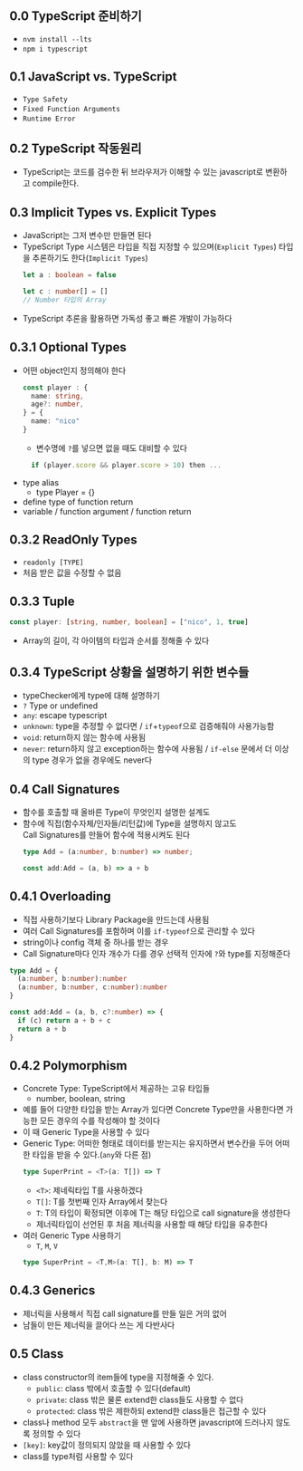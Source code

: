 ## 0.0 TypeScript 준비하기
- `nvm install --lts`
- `npm i typescript`

## 0.1 JavaScript vs. TypeScript
- `Type Safety`
- `Fixed Function Arguments`
- `Runtime Error`

## 0.2 TypeScript 작동원리
- TypeScript는 코드를 검수한 뒤 브라우저가 이해할 수 있는 javascript로 변환하고 compile한다.

## 0.3 Implicit Types vs. Explicit Types
- JavaScript는 그저 변수만 만들면 된다
- TypeScript Type 시스템은 타입을 직접 지정할 수 있으며(`Explicit Types`) 타입을 추론하기도 한다(`Implicit Types`)
    ```typescript
    let a : boolean = false
    ```
    ```typescript
    let c : number[] = []
    // Number 타입의 Array
    ```
- TypeScript 추론을 활용하면 가독성 좋고 빠른 개발이 가능하다

## 0.3.1 Optional Types
- 어떤 object인지 정의해야 한다
  ```typescript
  const player : {
    name: string,
    age?: number,
  } = {
    name: "nico"
  }
  ```
  - 변수명에 `?`를 넣으면 없을 때도 대비할 수 있다
  ```typescript
    if (player.score && player.score > 10) then ...
  ```
- type alias
  - type Player = {}
- define type of function return
- variable / function argument / function return

## 0.3.2 ReadOnly Types
- `readonly [TYPE]`
- 처음 받은 값을 수정할 수 없음

## 0.3.3 Tuple
```typescript
const player: [string, number, boolean] = ["nico", 1, true]
```
- Array의 길이, 각 아이템의 타입과 순서를 정해줄 수 있다

## 0.3.4 TypeScript 상황을 설명하기 위한 변수들
- typeChecker에게 type에 대해 설명하기
- `?` Type or undefined
- `any`: escape typescript
- `unknown`: type을 추정할 수 없다면 / `if`+`typeof`으로 검증해줘야 사용가능함
- `void`: return하지 않는 함수에 사용됨
- `never`: return하지 않고 exception하는 함수에 사용됨 / `if-else` 문에서 더 이상의 type 경우가 없을 경우에도 never다

## 0.4 Call Signatures
- 함수를 호출할 때 올바른 Type이 무엇인지 설명한 설계도
- 함수에 직접(함수자체/인자들/리턴값)에 Type을 설명하지 않고도   
  Call Signatures를 만들어 함수에 적용시켜도 된다
  ```typescript
  type Add = (a:number, b:number) => number;

  const add:Add = (a, b) => a + b
  ```
  
## 0.4.1 Overloading
  - 직접 사용하기보다 Library Package을 만드는데 사용됨
  - 여러 Call Signatures를 포함하며 이를 `if-typeof`으로 관리할 수 있다
  - string이나 config 객체 중 하나를 받는 경우
  - Call Signature마다 인자 개수가 다를 경우 선택적 인자에 `?`와 type를 지정해준다
  ```typescript
  type Add = {
    (a:number, b:number):number
    (a:number, b:number, c:number):number
  }

  const add:Add = (a, b, c?:number) => {
    if (c) return a + b + c
    return a + b
  }
  ```

## 0.4.2 Polymorphism
- Concrete Type: TypeScript에서 제공하는 고유 타입들
  - number, boolean, string
- 예를 들어 다양한 타입을 받는 Array가 있다면 Concrete Type만을 사용한다면 가능한 모든 경우의 수를 작성해야 할 것이다
- 이 때 Generic Type을 사용할 수 있다
- Generic Type: 어떠한 형태로 데이터를 받는지는 유지하면서 변수칸을 두어 어떠한 타입을 받을 수 있다.(`any`와 다른 점)
  ```typescript
  type SuperPrint = <T>(a: T[]) => T
  ```
  - `<T>`: 제네릭타입 T를 사용하겠다
  - `T[]`: T를 첫번째 인자 Array에서 찾는다
  - `T`: T의 타입이 확정되면 이후에 T는 해당 타입으로 call signature을 생성한다
  - 제너릭타입이 선언된 후 처음 제너릭을 사용할 때 해당 타입을 유추한다
- 여러 Generic Type 사용하기
  - `T`, `M`, `V`
  ```typescript
  type SuperPrint = <T,M>(a: T[], b: M) => T
  ```
## 0.4.3 Generics
- 제너릭을 사용해서 직접 call signature를 만들 일은 거의 없어
- 남들이 만든 제너릭을 끌어다 쓰는 게 다반사다

## 0.5 Class
- class constructor의 item들에 type을 지정해줄 수 있다.
  - `public`: class 밖에서 호출할 수 있다(default)
  - `private`: class 밖은 물론 extend한 class들도 사용할 수 없다
  - `protected`: class 밖은 제한하되 extend한 class들은 접근할 수 있다
- class나 method 모두 `abstract`을 맨 앞에 사용하면 javascript에 드러나지 않도록 정의할 수 있다
- `[key]`: key값이 정의되지 않았을 때 사용할 수 있다
- class를 type처럼 사용할 수 있다